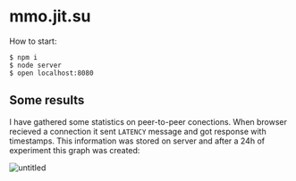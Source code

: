 # mmo.jit.su

How to start:

```
$ npm i
$ node server
$ open localhost:8080
```

## Some results

I have gathered some statistics on peer-to-peer conections. When browser recieved a connection it sent `LATENCY` message and got response with timestamps. This information was stored on server and after a 24h of experiment this graph was created:

![untitled](https://cloud.githubusercontent.com/assets/365089/2716896/39e5c0e6-c534-11e3-9b57-292a27345d72.png)
